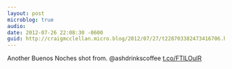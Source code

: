```yaml
---
layout: post
microblog: true
audio: 
date: 2012-07-26 22:08:30 -0600
guid: http://craigmcclellan.micro.blog/2012/07/27/t228703382473416706.html
---
```

Another Buenos Noches shot from. @ashdrinkscoffee [t.co/FTILOulR](http://t.co/FTILOulR)

